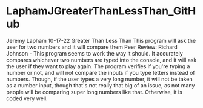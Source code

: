 # LaphamJGreaterThanLessThan_GitHub
Jeremy Lapham
10-17-22
Greater Than Less Than
This program will ask the user for two numbers and it will compare them
Peer Review: Richard Johnson - This program seems to work the way it should. It accurately compares whichever 
two numbers are typed into the console, and it will ask the user if they want to play again. The program verifies 
if you're typing a number or not, and will not compare the inputs if you type letters instead of numbers. Though, 
if the user types a very long number, it will not be taken as a number input, though that's not really that big 
of an issue, as not many people will be comparing super long numbers like that. Otherwise, it is coded very well.
